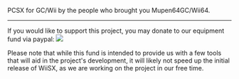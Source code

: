 PCSX for GC/Wii by the people who brought you Mupen64GC/Wii64.


---

If you would like to support this project, you may donate to our equipment fund via paypal:  [![](http://www.paypal.com/en_US/i/btn/btn_donate_LG.gif)](https://www.paypal.com/cgi-bin/webscr?cmd=_donations&business=teamwii64%40gmail%2ecom&item_name=Team%20Wii64%20Equipment%20Fund&no_shipping=0&no_note=1&tax=0&currency_code=USD&lc=US&bn=PP%2dDonationsBF&charset=UTF%2d8)

Please note that while this fund is intended to provide us with a few tools that will aid in the project's development, it will likely not speed up the initial release of WiiSX, as we are working on the project in our free time.
